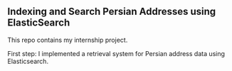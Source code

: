 <h2>Indexing and Search Persian Addresses using ElasticSearch</h2>

This repo contains my internship project.

First step: I implemented a retrieval system for Persian address data using Elasticsearch.
